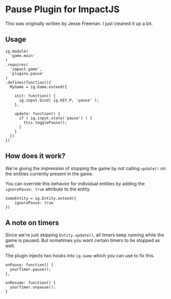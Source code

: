 # Pause Plugin for ImpactJS

This was originally written by Jesse Freeman. I just cleaned it up a bit.

## Usage

    ig.module(
      'game.main'
    )
    .requires(
      'impact.game',
      'plugins.pause'
    )
    .defines(function(){
      MyGame = ig.Game.extend({

        init: function() {
          ig.input.bind( ig.KEY.P, 'pause' );
        },

        update: function() {
          if ( ig.input.state('pause') ) {
            this.togglePause();
          }
        }
      })
    })

## How does it work?

We're giving the impression of stopping the game by not calling `update()` on the entities currently present in the game.

You can override this behavior for individual entities by adding the `ignorePause: true` attribute to the entity.

    SomeEntity = ig.Entity.extend({
        ignorePause: true
    })


## A note on timers

Since we're just skipping `Entity.update()`, all timers keep running while the game is paused. But sometimes you want certain timers to be stopped as well.

The plugin injects two hooks into `ig.Game` which you can use to fix this.

    onPause: function() {
      yourTimer.pause();
    },

    onResume: function() {
      yourTimer.unpause();
    }

